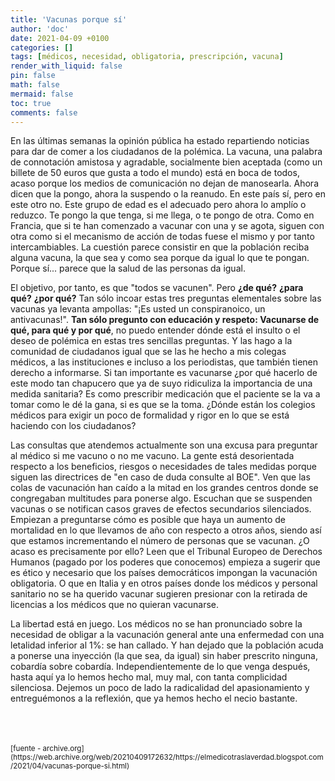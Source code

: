 ```yaml
---
title: 'Vacunas porque sí'
author: 'doc'
date: 2021-04-09 +0100
categories: []
tags: [médicos, necesidad, obligatoria, prescripción, vacuna]
render_with_liquid: false
pin: false
math: false
mermaid: false
toc: true
comments: false
---
```

En las últimas semanas la opinión pública ha estado repartiendo noticias para dar de comer a los ciudadanos de la polémica. La vacuna, una palabra de connotación amistosa y agradable, socialmente bien aceptada (como un billete de 50 euros que gusta a todo el mundo) está en boca de todos, acaso porque los medios de comunicación no dejan de manosearla. Ahora dicen que la pongo, ahora la suspendo o la reanudo. En este país sí, pero en este otro no. Este grupo de edad es el adecuado pero ahora lo amplío o reduzco. Te pongo la que tenga, si me llega, o te pongo de otra. Como en Francia, que si te han comenzado a vacunar con una y se agota, siguen con otra como si el mecanismo de acción de todas fuese el mismo y por tanto intercambiables. La cuestión parece consistir en que la población reciba alguna vacuna, la que sea y como sea porque da igual lo que te pongan. Porque sí... parece que la salud de las personas da igual.  

El objetivo, por tanto, es que "todos se vacunen". Pero **¿de qué?** **¿para qué?** **¿por qué?** Tan sólo incoar estas tres preguntas elementales sobre las vacunas ya levanta ampollas: "¡Es usted un conspiranoico, un antivacunas!". **Tan sólo pregunto con educación y respeto: Vacunarse de qué, para qué y por qué**, no puedo entender dónde está el insulto o el deseo de polémica en estas tres sencillas preguntas. Y las hago a la comunidad de ciudadanos igual que se las he hecho a mis colegas médicos, a las instituciones e incluso a los periodistas, que también tienen derecho a informarse. Si tan importante es vacunarse ¿por qué hacerlo de este modo tan chapucero que ya de suyo ridiculiza la importancia de una medida sanitaria? Es como prescribir medicación que el paciente se la va a tomar como le dé la gana, si es que se la toma. ¿Dónde están los colegios médicos para exigir un poco de formalidad y rigor en lo que se está haciendo con los ciudadanos?  

Las consultas que atendemos actualmente son una excusa para preguntar al médico si me vacuno o no me vacuno. La gente está desorientada respecto a los beneficios, riesgos o necesidades de tales medidas porque siguen las directrices de "en caso de duda consulte al BOE". Ven que las colas de vacunación han caído a la mitad en los grandes centros donde se congregaban multitudes para ponerse algo. Escuchan que se suspenden vacunas o se notifican casos graves de efectos secundarios silenciados. Empiezan a preguntarse cómo es posible que haya un aumento de mortalidad en lo que llevamos de año con respecto a otros años, siendo así que estamos incrementando el número de personas que se vacunan. ¿O acaso es precisamente por ello? Leen que el Tribunal Europeo de Derechos Humanos (pagado por los poderes que conocemos) empieza a sugerir que es ético y necesario que los países democráticos impongan la vacunación obligatoria. O que en Italia y en otros países donde los médicos y personal sanitario no se ha querido vacunar sugieren presionar con la retirada de licencias a los médicos que no quieran vacunarse.  

La libertad está en juego. Los médicos no se han pronunciado sobre la necesidad de obligar a la vacunación general ante una enfermedad con una letalidad inferior al 1%: se han callado. Y han dejado que la población acuda a ponerse una inyección (la que sea, da igual) sin haber prescrito ninguna, cobardía sobre cobardía. Independientemente de lo que venga después, hasta aquí ya lo hemos hecho mal, muy mal, con tanta complicidad silenciosa. Dejemos un poco de lado la radicalidad del apasionamiento y entreguémonos a la reflexión, que ya hemos hecho el necio bastante.  

<br>
<br>
<br>
<small>[fuente - archive.org](https://web.archive.org/web/20210409172632/https://elmedicotraslaverdad.blogspot.com/2021/04/vacunas-porque-si.html)</small>  
